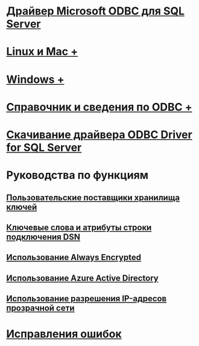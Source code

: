 # [Драйвер Microsoft ODBC для SQL Server](microsoft-odbc-driver-for-sql-server.md)

# [Linux и Mac +](linux-mac/system-requirements.md)
# [Windows +](windows/microsoft-odbc-driver-for-sql-server-on-windows.md)

# [Справочник и сведения по ODBC +](../../odbc/microsoft-open-database-connectivity-odbc.md)
# [Скачивание драйвера ODBC Driver for SQL Server](download-odbc-driver-for-sql-server.md)

# Руководства по функциям
## [Пользовательские поставщики хранилища ключей](custom-keystore-providers.md)
## [Ключевые слова и атрибуты строки подключения DSN](dsn-connection-string-attribute.md)
## [Использование Always Encrypted](using-always-encrypted-with-the-odbc-driver.md)
## [Использование Azure Active Directory](using-azure-active-directory.md)
## [Использование разрешения IP-адресов прозрачной сети](using-transparent-network-ip-resolution.md)

# [Исправления ошибок](bug-fixes.md)
